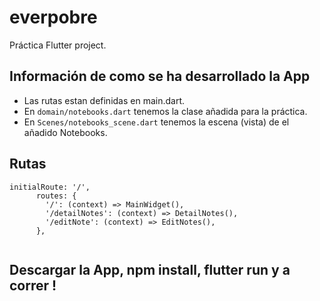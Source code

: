 # everpobre

Práctica Flutter project.

## Información de como se ha desarrollado la App

- Las rutas estan definidas en main.dart.
- En `domain/notebooks.dart` tenemos la clase añadida para la práctica.
- En `Scenes/notebooks_scene.dart` tenemos la escena (vista) de el añadido Notebooks.

## Rutas
```
initialRoute: '/',
      routes: {
        '/': (context) => MainWidget(),
        '/detailNotes': (context) => DetailNotes(),
        '/editNote': (context) => EditNotes(),
      },
      
```



## Descargar la App, npm install, flutter run y a correr !

